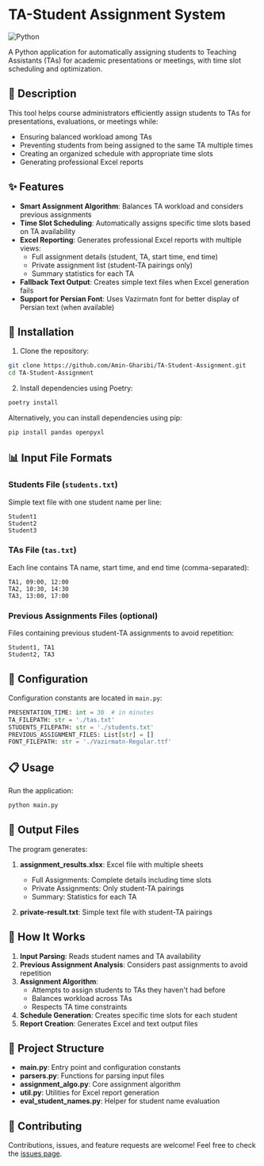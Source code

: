 # TA-Student Assignment System

![Python](https://img.shields.io/badge/python-3.6+-blue.svg)

A Python application for automatically assigning students to Teaching Assistants (TAs) for academic presentations or meetings, with time slot scheduling and optimization.

## 📝 Description

This tool helps course administrators efficiently assign students to TAs for presentations, evaluations, or meetings while:
- Ensuring balanced workload among TAs
- Preventing students from being assigned to the same TA multiple times
- Creating an organized schedule with appropriate time slots
- Generating professional Excel reports

## ✨ Features

- **Smart Assignment Algorithm**: Balances TA workload and considers previous assignments
- **Time Slot Scheduling**: Automatically assigns specific time slots based on TA availability
- **Excel Reporting**: Generates professional Excel reports with multiple views:
  - Full assignment details (student, TA, start time, end time)
  - Private assignment list (student-TA pairings only)
  - Summary statistics for each TA
- **Fallback Text Output**: Creates simple text files when Excel generation fails
- **Support for Persian Font**: Uses Vazirmatn font for better display of Persian text (when available)

## 🚀 Installation

1. Clone the repository:
```bash
git clone https://github.com/Amin-Gharibi/TA-Student-Assignment.git
cd TA-Student-Assignment
```

2. Install dependencies using Poetry:
```bash
poetry install
```

Alternatively, you can install dependencies using pip:
```bash
pip install pandas openpyxl
```

## 📊 Input File Formats

### Students File (`students.txt`)
Simple text file with one student name per line:
```
Student1
Student2
Student3
```

### TAs File (`tas.txt`)
Each line contains TA name, start time, and end time (comma-separated):
```
TA1, 09:00, 12:00
TA2, 10:30, 14:30
TA3, 13:00, 17:00
```

### Previous Assignments Files (optional)
Files containing previous student-TA assignments to avoid repetition:
```
Student1, TA1
Student2, TA3
```

## 🔧 Configuration

Configuration constants are located in `main.py`:

```python
PRESENTATION_TIME: int = 30  # in minutes
TA_FILEPATH: str = './tas.txt'
STUDENTS_FILEPATH: str = './students.txt'
PREVIOUS_ASSIGNMENT_FILES: List[str] = []
FONT_FILEPATH: str = './Vazirmatn-Regular.ttf'
```

## 📋 Usage

Run the application:

```bash
python main.py
```

## 📁 Output Files

The program generates:

1. **assignment_results.xlsx**: Excel file with multiple sheets
   - Full Assignments: Complete details including time slots
   - Private Assignments: Only student-TA pairings
   - Summary: Statistics for each TA

2. **private-result.txt**: Simple text file with student-TA pairings

## 🧠 How It Works

1. **Input Parsing**: Reads student names and TA availability
2. **Previous Assignment Analysis**: Considers past assignments to avoid repetition
3. **Assignment Algorithm**: 
   - Attempts to assign students to TAs they haven't had before
   - Balances workload across TAs
   - Respects TA time constraints
4. **Schedule Generation**: Creates specific time slots for each student
5. **Report Creation**: Generates Excel and text output files

## 📁 Project Structure

- **main.py**: Entry point and configuration constants
- **parsers.py**: Functions for parsing input files
- **assignment_algo.py**: Core assignment algorithm
- **util.py**: Utilities for Excel report generation
- **eval_student_names.py**: Helper for student name evaluation

## 🤝 Contributing

Contributions, issues, and feature requests are welcome! Feel free to check the [issues page](https://github.com/Amin-Gharibi/TA-Student-Assignment/issues).

